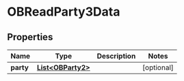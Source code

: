 

# OBReadParty3Data


## Properties

| Name | Type | Description | Notes |
|------------ | ------------- | ------------- | -------------|
|**party** | [**List&lt;OBParty2&gt;**](OBParty2.md) |  |  [optional] |



